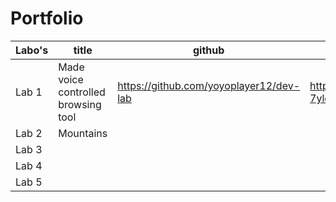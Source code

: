 # Portfolio


Labo's      | title                                 | github                                    | codesandbox                                             |
------------|---------------------------------------|-------------------------------------------|---------------------------------------------------------|
Lab 1       | Made voice controlled browsing tool   | https://github.com/yoyoplayer12/dev-lab   | https://codesandbox.io/s/lab1-7ylccm?file=/index.html   |
Lab 2       | Mountains                             |                                           |                                                         |
Lab 3       |                                       |                                           |                                                         |
Lab 4       |                                       |                                           |                                                         |
Lab 5       |                                       |                                           |                                                         |